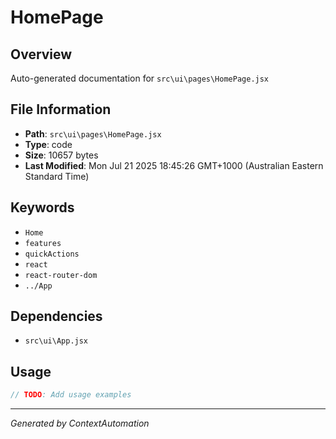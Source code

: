 # HomePage

## Overview
Auto-generated documentation for `src\ui\pages\HomePage.jsx`

## File Information
- **Path**: `src\ui\pages\HomePage.jsx`
- **Type**: code
- **Size**: 10657 bytes
- **Last Modified**: Mon Jul 21 2025 18:45:26 GMT+1000 (Australian Eastern Standard Time)

## Keywords
- `Home`
- `features`
- `quickActions`
- `react`
- `react-router-dom`
- `../App`

## Dependencies
- `src\ui\App.jsx`

## Usage
```javascript
// TODO: Add usage examples
```

---
*Generated by ContextAutomation*
